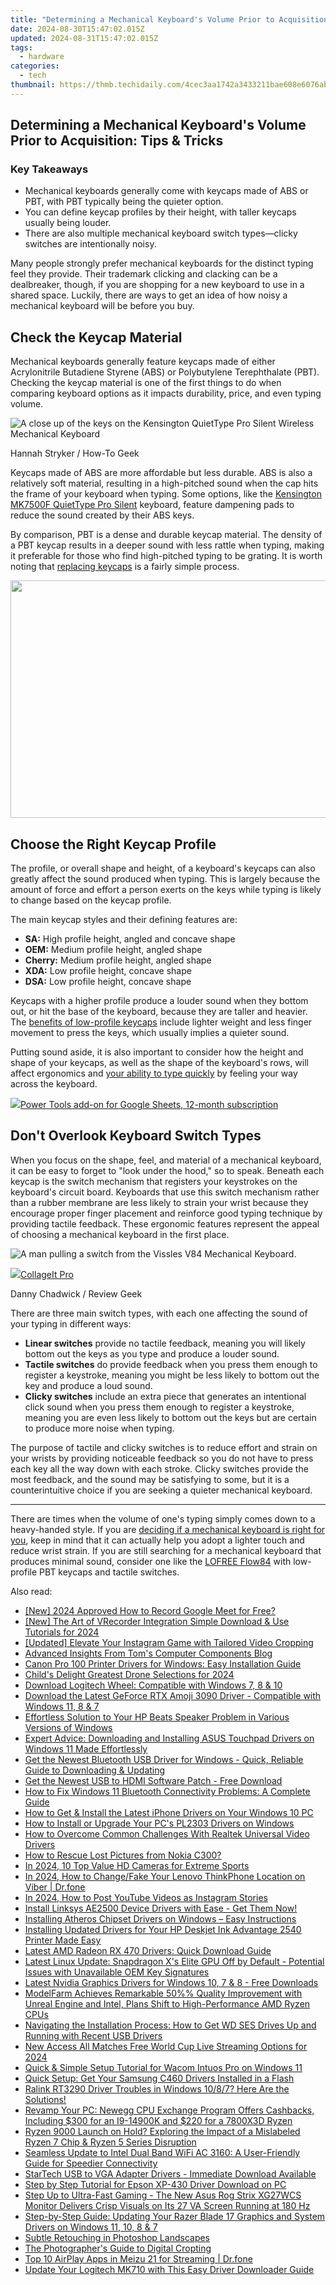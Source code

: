 ```yaml
---
title: "Determining a Mechanical Keyboard's Volume Prior to Acquisition: Tips & Tricks"
date: 2024-08-30T15:47:02.015Z
updated: 2024-08-31T15:47:02.015Z
tags:
  - hardware
categories:
  - tech
thumbnail: https://thmb.techidaily.com/4cec3aa1742a3433211bae608e6076ab0be16711586cda8948bb2850cfb34e6d.jpg
---
```


## Determining a Mechanical Keyboard's Volume Prior to Acquisition: Tips & Tricks

### Key Takeaways

* Mechanical keyboards generally come with keycaps made of ABS or PBT, with PBT typically being the quieter option.
* You can define keycap profiles by their height, with taller keycaps usually being louder.
* There are also multiple mechanical keyboard switch types—clicky switches are intentionally noisy.

 Many people strongly prefer mechanical keyboards for the distinct typing feel they provide. Their trademark clicking and clacking can be a dealbreaker, though, if you are shopping for a new keyboard to use in a shared space. Luckily, there are ways to get an idea of how noisy a mechanical keyboard will be before you buy.

##  Check the Keycap Material

 Mechanical keyboards generally feature keycaps made of either Acrylonitrile Butadiene Styrene (ABS) or Polybutylene Terephthalate (PBT). Checking the keycap material is one of the first things to do when comparing keyboard options as it impacts durability, price, and even typing volume.

![A close up of the keys on the Kensington QuietType Pro Silent Wireless Mechanical Keyboard](https://static1.howtogeekimages.com/wordpress/wp-content/uploads/2023/09/52942186127_50ef51c54e_o.jpg) 

Hannah Stryker / How-To Geek

 Keycaps made of ABS are more affordable but less durable. ABS is also a relatively soft material, resulting in a high-pitched sound when the cap hits the frame of your keyboard when typing. Some options, like the [Kensington MK7500F QuietType Pro Silent](https://www.amazon.com/Kensington-MK7500F-Silent-Mechanical-Keyboard/dp/B0BZNRNXWC/ref=sr%5F1%5F3?crid=2OTAVMJX5QUY2&dib=eyJ2IjoiMSJ9.ETYKibaveJ%5FrZZsFH-6LwvbN4yBgaCPfkeopHGYhx571EN8fup7GBabFW4YM5tDwfVNKr034RngavitE-pkwxSI%5FC%5Fjj7MjE3C1xZp1d1NY.DBD6rzg%5Flq7BrUzA4gguq22wF6bNnCJTrLEAB5uIx5o&dib%5Ftag=se&keywords=quiettype+pro+silent+keyboard&qid=1720622031&sprefix=quiettype+pro+silent+keyboard%2Caps%2C89&sr=8-3&tag=hotoge-20&ascsubtag=UUhtgUeUpU2004053&asc%5Frefurl=https%3A%2F%2Fwww.howtogeek.com%2Fhow-can-you-tell-how-loud-a-mechanical-keyboard-will-be-before-you-buy-it%2F&asc%5Fcampaign=Evergreen) keyboard, feature dampening pads to reduce the sound created by their ABS keys.

 By comparison, PBT is a dense and durable keycap material. The density of a PBT keycap results in a deeper sound with less rattle when typing, making it preferable for those who find high-pitched typing to be grating. It is worth noting that [replacing keycaps](https://vp-tips.techidaily.com/new-2024-approved-caption-crafting-select-writing-apps-for-your-photos/) is a fairly simple process.

<!-- affiliate ads begin -->
<a href="https://twopages.pxf.io/c/5597632/2016067/18544" target="_top" id="2016067"><img src="//a.impactradius-go.com/display-ad/18544-2016067" border="0" alt="" width="1020" height="380"/></a><img height="0" width="0" src="https://imp.pxf.io/i/5597632/2016067/18544" style="position:absolute;visibility:hidden;" border="0" />
<!-- affiliate ads end -->
##  Choose the Right Keycap Profile

 The profile, or overall shape and height, of a keyboard's keycaps can also greatly affect the sound produced when typing. This is largely because the amount of force and effort a person exerts on the keys while typing is likely to change based on the keycap profile.

 The main keycap styles and their defining features are:

* **SA:** High profile height, angled and concave shape
* **OEM:** Medium profile height, angled shape
* **Cherry:** Medium profile height, angled shape
* **XDA:** Low profile height, concave shape
* **DSA:** Low profile height, concave shape

 Keycaps with a higher profile produce a louder sound when they bottom out, or hit the base of the keyboard, because they are taller and heavier. The [benefits of low-profile keycaps](https://windows11.techidaily.com/from-vocal-inputs-to-text-output-a-comprehensible-guide-for-windows-users/) include lighter weight and less finger movement to press the keys, which usually implies a quieter sound.

 Putting sound aside, it is also important to consider how the height and shape of your keycaps, as well as the shape of the keyboard's rows, will affect ergonomics and [your ability to type quickly](https://extra-support.techidaily.com/updated-prime-video-upload-solutions-for-twitter/) by feeling your way across the keyboard.

<!-- affiliate ads begin -->
<a href="https://secure.2checkout.com/order/checkout.php?PRODS=4721564&QTY=1&AFFILIATE=108875&CART=1"><img src="https://secure.avangate.com/images/merchant/c14a8df1e1b4d5297e9cb30cb34d5a00/products/copy_power-tools-48.png" border="0">Power Tools add-on for Google Sheets, 12-month subscription</a>
<!-- affiliate ads end -->
##  Don't Overlook Keyboard Switch Types

 When you focus on the shape, feel, and material of a mechanical keyboard, it can be easy to forget to "look under the hood," so to speak. Beneath each keycap is the switch mechanism that registers your keystrokes on the keyboard's circuit board. Keyboards that use this switch mechanism rather than a rubber membrane are less likely to strain your wrist because they encourage proper finger placement and reinforce good typing technique by providing tactile feedback. These ergonomic features represent the appeal of choosing a mechanical keyboard in the first place.

![A man pulling a switch from the Vissles V84 Mechanical Keyboard.](https://static1.howtogeekimages.com/wordpress/wp-content/uploads/2022/03/3ff2bf8a.jpg) 

<!-- affiliate ads begin -->
<a href="https://secure.2checkout.com/order/checkout.php?PRODS=4530091&QTY=1&AFFILIATE=108875&CART=1"><img src="https://www.pearlmountainsoft.com/n_img/product/cit_win/banScrn.jpg" border="0">CollageIt Pro</a>
<!-- affiliate ads end -->
Danny Chadwick / Review Geek

 There are three main switch types, with each one affecting the sound of your typing in different ways:

* **Linear switches** provide no tactile feedback, meaning you will likely bottom out the keys as you type and produce a louder sound.
* **Tactile switches** do provide feedback when you press them enough to register a keystroke, meaning you might be less likely to bottom out the key and produce a loud sound.
* **Clicky switches** include an extra piece that generates an intentional click sound when you press them enough to register a keystroke, meaning you are even less likely to bottom out the keys but are certain to produce more noise when typing.

 The purpose of tactile and clicky switches is to reduce effort and strain on your wrists by providing noticeable feedback so you do not have to press each key all the way down with each stroke. Clicky switches provide the most feedback, and the sound may be satisfying to some, but it is a counterintuitive choice if you are seeking a quieter mechanical keyboard.

---

 There are times when the volume of one's typing simply comes down to a heavy-handed style. If you are [deciding if a mechanical keyboard is right for you](https://iphone-unlock.techidaily.com/in-2024-locked-out-of-iphone-7-plus-5-ways-to-get-into-a-locked-iphone-7-plus-drfone-by-drfone-ios/), keep in mind that it can actually help you adopt a lighter touch and reduce wrist strain. If you are still searching for a mechanical keyboard that produces minimal sound, consider one like the [LOFREE Flow84](https://www.amazon.com/LOFREE-Mechanical-Rechargeable-Keyboards-Connection/dp/B0CJTV8P4Z/ref=sr%5F1%5F1?crid=1D63FGHQH50PU&dib=eyJ2IjoiMSJ9.dhPKpUlak3QgEloecXIpNKBt25gYsdrmtxVhx%5FARQV-V0WyP1sIm51AgBweT5HoaPF2ThcRAyse4Cx86ugbwqtTWBPxKYUeAFXbIE0PtWEKpZ4X06Q3ItVYNDPGDLigR.CtXmu5gefGGh1t1H150TRjsguPeOMURWgbqwOH9mwOw&dib%5Ftag=se&keywords=lofree+flow84&qid=1720622973&sprefix=lofree+flow84%2Caps%2C159&sr=8-1&tag=hotoge-20&ascsubtag=UUhtgUeUpU2004053&asc%5Frefurl=https%3A%2F%2Fwww.howtogeek.com%2Fhow-can-you-tell-how-loud-a-mechanical-keyboard-will-be-before-you-buy-it%2F&asc%5Fcampaign=Evergreen) with low-profile PBT keycaps and tactile switches.

<ins class="adsbygoogle"
     style="display:block"
     data-ad-format="autorelaxed"
     data-ad-client="ca-pub-7571918770474297"
     data-ad-slot="1223367746"></ins>



<ins class="adsbygoogle"
     style="display:block"
     data-ad-client="ca-pub-7571918770474297"
     data-ad-slot="8358498916"
     data-ad-format="auto"
     data-full-width-responsive="true"></ins>

<span class="atpl-alsoreadstyle">Also read:</span>
<div><ul>
<li><a href="https://screen-sharing-recording.techidaily.com/new-2024-approved-how-to-record-google-meet-for-free/"><u>[New] 2024 Approved  How to Record Google Meet for Free?</u></a></li>
<li><a href="https://desktop-recording.techidaily.com/new-the-art-of-vrecorder-integration-simple-download-and-use-tutorials-for-2024/"><u>[New] The Art of VRecorder Integration  Simple Download & Use Tutorials for 2024</u></a></li>
<li><a href="https://instagram-clips.techidaily.com/updated-elevate-your-instagram-game-with-tailored-video-cropping/"><u>[Updated] Elevate Your Instagram Game with Tailored Video Cropping</u></a></li>
<li><a href="https://hardware-help.techidaily.com/advanced-insights-from-toms-computer-components-blog/"><u>Advanced Insights From Tom's Computer Components Blog</u></a></li>
<li><a href="https://hardware-help.techidaily.com/canon-pro-100-printer-drivers-for-windows-easy-installation-guide/"><u>Canon Pro 100 Printer Drivers for Windows: Easy Installation Guide</u></a></li>
<li><a href="https://extra-information.techidaily.com/childs-delight-greatest-drone-selections-for-2024/"><u>Child's Delight  Greatest Drone Selections for 2024</u></a></li>
<li><a href="https://hardware-help.techidaily.com/download-logitech-wheel-compatible-with-windows-7-8-and-10/"><u>Download Logitech Wheel: Compatible with Windows 7, 8 & 10</u></a></li>
<li><a href="https://hardware-help.techidaily.com/download-the-latest-geforce-rtx-amoji-3090-driver-compatible-with-windows-11-8-and-7/"><u>Download the Latest GeForce RTX Amoji 3090 Driver - Compatible with Windows 11, 8 & 7</u></a></li>
<li><a href="https://hardware-help.techidaily.com/effortless-solution-to-your-hp-beats-speaker-problem-in-various-versions-of-windows/"><u>Effortless Solution to Your HP Beats Speaker Problem in Various Versions of Windows</u></a></li>
<li><a href="https://hardware-help.techidaily.com/expert-advice-downloading-and-installing-asus-touchpad-drivers-on-windows-11-made-effortlessly/"><u>Expert Advice: Downloading and Installing ASUS Touchpad Drivers on Windows 11 Made Effortlessly</u></a></li>
<li><a href="https://hardware-help.techidaily.com/get-the-newest-bluetooth-usb-driver-for-windows-quick-reliable-guide-to-downloading-and-updating/"><u>Get the Newest Bluetooth USB Driver for Windows - Quick, Reliable Guide to Downloading & Updating</u></a></li>
<li><a href="https://hardware-help.techidaily.com/get-the-newest-usb-to-hdmi-software-patch-free-download/"><u>Get the Newest USB to HDMI Software Patch - Free Download</u></a></li>
<li><a href="https://hardware-help.techidaily.com/how-to-fix-windows-11-bluetooth-connectivity-problems-a-complete-guide/"><u>How to Fix Windows 11 Bluetooth Connectivity Problems: A Complete Guide</u></a></li>
<li><a href="https://hardware-help.techidaily.com/how-to-get-and-install-the-latest-iphone-drivers-on-your-windows-10-pc/"><u>How to Get & Install the Latest iPhone Drivers on Your Windows 10 PC</u></a></li>
<li><a href="https://hardware-help.techidaily.com/how-to-install-or-upgrade-your-pcs-pl2303-drivers-on-windows/"><u>How to Install or Upgrade Your PC's PL2303 Drivers on Windows</u></a></li>
<li><a href="https://hardware-help.techidaily.com/how-to-overcome-common-challenges-with-realtek-universal-video-drivers/"><u>How to Overcome Common Challenges With Realtek Universal Video Drivers</u></a></li>
<li><a href="https://blog-min.techidaily.com/how-to-rescue-lost-pictures-from-nokia-c300-by-fonelab-android-recover-pictures/"><u>How to Rescue Lost Pictures from Nokia C300?</u></a></li>
<li><a href="https://extra-tips.techidaily.com/in-2024-10-top-value-hd-cameras-for-extreme-sports/"><u>In 2024, 10 Top Value HD Cameras for Extreme Sports</u></a></li>
<li><a href="https://location-social.techidaily.com/in-2024-how-to-changefake-your-lenovo-thinkphone-location-on-viber-drfone-by-drfone-virtual-android/"><u>In 2024, How to Change/Fake Your Lenovo ThinkPhone Location on Viber | Dr.fone</u></a></li>
<li><a href="https://youtube-tips.techidaily.com/24-how-to-post-youtube-videos-as-instagram-stories/"><u>In 2024, How to Post YouTube Videos as Instagram Stories</u></a></li>
<li><a href="https://hardware-help.techidaily.com/install-linksys-ae2500-device-drivers-with-ease-get-them-now/"><u>Install Linksys AE2500 Device Drivers with Ease - Get Them Now!</u></a></li>
<li><a href="https://hardware-help.techidaily.com/installing-atheros-chipset-drivers-on-windows-easy-instructions/"><u>Installing Atheros Chipset Drivers on Windows – Easy Instructions</u></a></li>
<li><a href="https://hardware-help.techidaily.com/installing-updated-drivers-for-your-hp-deskjet-ink-advantage-2540-printer-made-easy/"><u>Installing Updated Drivers for Your HP Deskjet Ink Advantage 2540 Printer Made Easy</u></a></li>
<li><a href="https://hardware-help.techidaily.com/latest-amd-radeon-rx-470-drivers-quick-download-guide/"><u>Latest AMD Radeon RX 470 Drivers: Quick Download Guide</u></a></li>
<li><a href="https://hardware-help.techidaily.com/latest-linux-update-snapdragon-xs-elite-gpu-off-by-default-potential-issues-with-unavailable-oem-key-signatures/"><u>Latest Linux Update: Snapdragon X's Elite GPU Off by Default - Potential Issues with Unavailable OEM Key Signatures</u></a></li>
<li><a href="https://hardware-help.techidaily.com/latest-nvidia-graphics-drivers-for-windows-10-7-and-8-free-downloads/"><u>Latest Nvidia Graphics Drivers for Windows 10, 7 & 8 - Free Downloads</u></a></li>
<li><a href="https://hardware-help.techidaily.com/modelfarm-achieves-remarkable-50-quality-improvement-with-unreal-engine-and-intel-plans-shift-to-high-performance-amd-ryzen-cpus/"><u>ModelFarm Achieves Remarkable 50%% Quality Improvement with Unreal Engine and Intel, Plans Shift to High-Performance AMD Ryzen CPUs</u></a></li>
<li><a href="https://hardware-help.techidaily.com/navigating-the-installation-process-how-to-get-wd-ses-drives-up-and-running-with-recent-usb-drivers/"><u>Navigating the Installation Process: How to Get WD SES Drives Up and Running with Recent USB Drivers</u></a></li>
<li><a href="https://ai-live-streaming.techidaily.com/new-access-all-matches-free-world-cup-live-streaming-options-for-2024/"><u>New Access All Matches Free World Cup Live Streaming Options for 2024</u></a></li>
<li><a href="https://hardware-help.techidaily.com/quick-and-simple-setup-tutorial-for-wacom-intuos-pro-on-windows-11/"><u>Quick & Simple Setup Tutorial for Wacom Intuos Pro on Windows 11</u></a></li>
<li><a href="https://hardware-help.techidaily.com/1722979143388-quick-setup-get-your-samsung-c460-drivers-installed-in-a-flash/"><u>Quick Setup: Get Your Samsung C460 Drivers Installed in a Flash</u></a></li>
<li><a href="https://hardware-help.techidaily.com/ralink-rt3290-driver-troubles-in-windows-1087-here-are-the-solutions/"><u>Ralink RT3290 Driver Troubles in Windows 10/8/7? Here Are the Solutions!</u></a></li>
<li><a href="https://hardware-help.techidaily.com/revamp-your-pc-newegg-cpu-exchange-program-offers-cashbacks-including-300-for-an-i9-14900k-and-220-for-a-7800x3d-ryzen/"><u>Revamp Your PC: Newegg CPU Exchange Program Offers Cashbacks, Including $300 for an I9-14900K and $220 for a 7800X3D Ryzen</u></a></li>
<li><a href="https://hardware-help.techidaily.com/ryzen-9000-launch-on-hold-exploring-the-impact-of-a-mislabeled-ryzen-7-chip-and-ryzen-5-series-disruption/"><u>Ryzen 9000 Launch on Hold? Exploring the Impact of a Mislabeled Ryzen 7 Chip & Ryzen 5 Series Disruption</u></a></li>
<li><a href="https://hardware-help.techidaily.com/seamless-update-to-intel-dual-band-wifi-ac-3160-a-user-friendly-guide-for-speedier-connectivity/"><u>Seamless Update to Intel Dual Band WiFi AC 3160: A User-Friendly Guide for Speedier Connectivity</u></a></li>
<li><a href="https://hardware-help.techidaily.com/startech-usb-to-vga-adapter-drivers-immediate-download-available/"><u>StarTech USB to VGA Adapter Drivers - Immediate Download Available</u></a></li>
<li><a href="https://hardware-help.techidaily.com/step-by-step-tutorial-for-epson-xp-430-driver-download-on-pc/"><u>Step by Step Tutorial for Epson XP-430 Driver Download on PC</u></a></li>
<li><a href="https://hardware-reviews.techidaily.com/step-up-to-ultra-fast-gaming-the-new-asus-rog-strix-xg27wcs-monitor-delivers-crisp-visuals-on-its-27-va-screen-running-at-180-hz/"><u>Step Up to Ultra-Fast Gaming - The New Asus Rog Strix XG27WCS Monitor Delivers Crisp Visuals on Its 27 VA Screen Running at 180 Hz</u></a></li>
<li><a href="https://hardware-help.techidaily.com/step-by-step-guide-updating-your-razer-blade-17-graphics-and-system-drivers-on-windows-11-10-8-and-7/"><u>Step-by-Step Guide: Updating Your Razer Blade 17 Graphics and System Drivers on Windows 11, 10, 8 & 7</u></a></li>
<li><a href="https://extra-hints.techidaily.com/subtle-retouching-in-photoshop-landscapes/"><u>Subtle Retouching in Photoshop Landscapes</u></a></li>
<li><a href="https://extra-information.techidaily.com/the-photographers-guide-to-digital-cropting/"><u>The Photographer's Guide to Digital Cropting</u></a></li>
<li><a href="https://screen-mirror.techidaily.com/top-10-airplay-apps-in-meizu-21-for-streaming-drfone-by-drfone-android/"><u>Top 10 AirPlay Apps in Meizu 21 for Streaming | Dr.fone</u></a></li>
<li><a href="https://hardware-help.techidaily.com/update-your-logitech-mk710-with-this-easy-driver-downloader-guide/"><u>Update Your Logitech MK710 with This Easy Driver Downloader Guide</u></a></li>
</ul></div>
